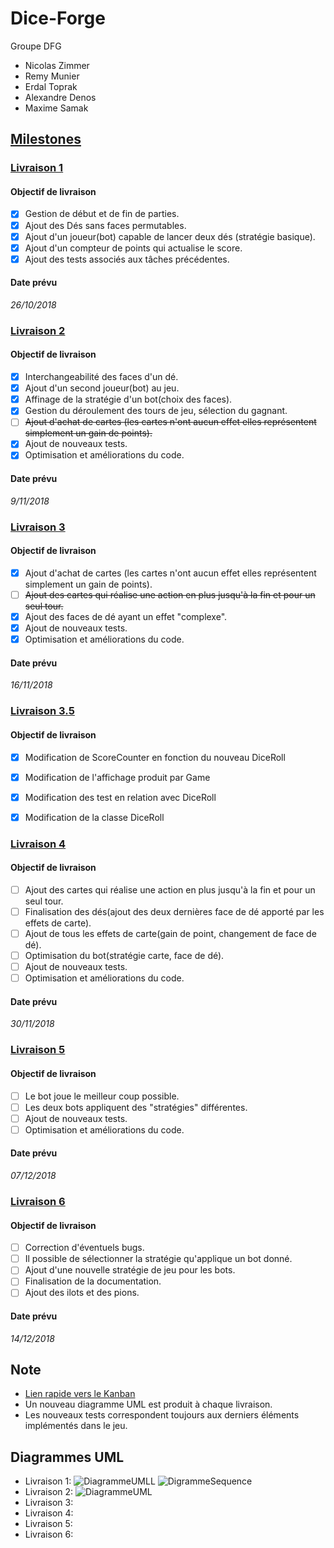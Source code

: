 # Dice-Forge
Groupe DFG

* Nicolas Zimmer
* Remy Munier
* Erdal Toprak
* Alexandre Denos
* Maxime Samak

## [Milestones](https://github.com/SamakM/Dice-Forge/milestones?direction=asc&sort=due_date&state=open)

### [Livraison 1](https://github.com/SamakM/Dice-Forge/milestone/1)
#### Objectif de livraison
- [x] Gestion de début et de fin de parties.
- [x] Ajout des Dés sans faces permutables.
- [x] Ajout d'un joueur(bot) capable de lancer deux dés (stratégie basique).
- [x] Ajout d'un compteur de points qui actualise le score.
- [x] Ajout des tests associés aux tâches précédentes.

#### Date prévu
*26/10/2018*

### [Livraison 2](https://github.com/SamakM/Dice-Forge/milestone/2)
#### Objectif de livraison
- [x] Interchangeabilité des faces d'un dé.
- [x] Ajout d'un second joueur(bot) au jeu.
- [x] Affinage de la stratégie d'un bot(choix des faces).
- [x] Gestion du déroulement des tours de jeu, sélection du gagnant.
- [ ] ~~Ajout d'achat de cartes (les cartes n'ont aucun effet elles représentent simplement un gain de points).~~
- [x] Ajout de nouveaux tests.
- [x] Optimisation et améliorations du code.

#### Date prévu
*9/11/2018*

### [Livraison 3](https://github.com/SamakM/Dice-Forge/milestone/3)
#### Objectif de livraison
- [X] Ajout d'achat de cartes (les cartes n'ont aucun effet elles représentent simplement un gain de points).
- [ ] ~~Ajout des cartes qui réalise une action en plus jusqu'à la fin et pour un seul tour.~~
- [X] Ajout des faces de dé ayant un effet "complexe".
- [X] Ajout de nouveaux tests.
- [X] Optimisation et améliorations du code.

#### Date prévu
*16/11/2018*

### [Livraison 3.5](https://github.com/SamakM/Dice-Forge/milestone/7)
#### Objectif de livraison
- [x] Modification de ScoreCounter en fonction du nouveau DiceRoll 
- [x] Modification de l'affichage produit par Game
- [x] Modification des test en relation avec DiceRoll
- [x] Modification de la classe DiceRoll


### [Livraison 4](https://github.com/SamakM/Dice-Forge/milestone/4)
#### Objectif de livraison
- [ ] Ajout des cartes qui réalise une action en plus jusqu'à la fin et pour un seul tour.
- [ ] Finalisation des dés(ajout des deux dernières face de dé apporté par les effets de carte).
- [ ] Ajout de tous les effets de carte(gain de point, changement de face de dé).
- [ ] Optimisation du bot(stratégie carte, face de dé).
- [ ] Ajout de nouveaux tests.
- [ ] Optimisation et améliorations du code.

#### Date prévu
*30/11/2018*

### [Livraison 5](https://github.com/SamakM/Dice-Forge/milestone/5)
#### Objectif de livraison
- [ ] Le bot joue le meilleur coup possible.
- [ ] Les deux bots appliquent des "stratégies" différentes.
- [ ] Ajout de nouveaux tests.
- [ ] Optimisation et améliorations du code.

#### Date prévu
*07/12/2018*

### [Livraison 6](https://github.com/SamakM/Dice-Forge/milestone/6)
#### Objectif de livraison
- [ ] Correction d'éventuels bugs.
- [ ] Il possible de sélectionner la stratégie qu'applique un bot donné.
- [ ] Ajout d'une nouvelle stratégie de jeu pour les bots.
- [ ] Finalisation de la documentation.
- [ ] Ajout des ilots et des pions.

#### Date prévu
*14/12/2018*

## Note

* [Lien rapide vers le Kanban](https://github.com/SamakM/Dice-Forge/projects/2)
* Un nouveau diagramme UML est produit à chaque livraison.
* Les nouveaux tests correspondent toujours aux derniers éléments implémentés dans le jeu.

## Diagrammes UML

* Livraison 1:
  ![DiagrammeUMLL](src/javadoc/UML/iteration1/UML-V1.png)
  ![DigrammeSequence](src/javadoc/UML/iteration1/Sequence_Partie_Iteration_1_DFG.jpg)
* Livraison 2:
  ![DiagrammeUML](src/javadoc/UML/iteration2/Sequence_Partie_Iteration_2_DFG.jpg)
* Livraison 3:
* Livraison 4:
* Livraison 5:
* Livraison 6:
